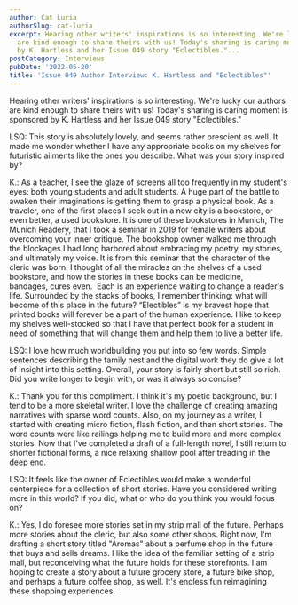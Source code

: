 ```yaml
---
author: Cat Luria
authorSlug: cat-luria
excerpt: Hearing other writers' inspirations is so interesting. We're lucky our authors
  are kind enough to share theirs with us! Today's sharing is caring moment is sponsored
  by K. Hartless and her Issue 049 story "Eclectibles."...
postCategory: Interviews
pubDate: '2022-05-20'
title: 'Issue 049 Author Interview: K. Hartless and "Eclectibles"'
---
```

Hearing other writers' inspirations is so interesting. We're lucky our authors are kind enough to share theirs with us! Today's sharing is caring moment is sponsored by K. Hartless and her Issue 049 story "Eclectibles."

LSQ: This story is absolutely lovely, and seems rather prescient as well. It made me wonder whether I have any appropriate books on my shelves for futuristic ailments like the ones you describe. What was your story inspired by?

K.: As a teacher, I see the glaze of screens all too frequently in my student's eyes: both young students and adult students. A huge part of the battle to awaken their imaginations is getting them to grasp a physical book. As a traveler, one of the first places I seek out in a new city is a bookstore, or even better, a used bookstore. It is one of these bookstores in Munich, The Munich Readery, that I took a seminar in 2019 for female writers about overcoming your inner critique. The bookshop owner walked me through the blockages I had long harbored about embracing my poetry, my stories, and ultimately my voice. It is from this seminar that the character of the cleric was born. I thought of all the miracles on the shelves of a used bookstore, and how the stories in these books can be medicine, bandages, cures even.  Each is an experience waiting to change a reader's life. Surrounded by the stacks of books, I remember thinking: what will become of this place in the future? “Electibles” is my bravest hope that printed books will forever be a part of the human experience. I like to keep my shelves well-stocked so that I have that perfect book for a student in need of something that will change them and help them to live a better life.

LSQ: I love how much worldbuilding you put into so few words. Simple sentences describing the family nest and the digital work they do give a lot of insight into this setting. Overall, your story is fairly short but still so rich. Did you write longer to begin with, or was it always so concise?

K.: Thank you for this compliment. I think it's my poetic background, but I tend to be a more skeletal writer. I love the challenge of creating amazing narratives with sparse word counts. Also, on my journey as a writer, I started with creating micro fiction, flash fiction, and then short stories. The word counts were like railings helping me to build more and more complex stories. Now that I've completed a draft of a full-length novel, I still return to shorter fictional forms, a nice relaxing shallow pool after treading in the deep end.

LSQ: It feels like the owner of Eclectibles would make a wonderful centerpiece for a collection of short stories. Have you considered writing more in this world? If you did, what or who do you think you would focus on?

K.: Yes, I do foresee more stories set in my strip mall of the future. Perhaps more stories about the cleric, but also some other shops. Right now, I'm drafting a short story titled "Aromas" about a perfume shop in the future that buys and sells dreams. I like the idea of the familiar setting of a strip mall, but reconceiving what the future holds for these storefronts. I am hoping to create a story about a future grocery store, a future bike shop, and perhaps a future coffee shop, as well. It's endless fun reimagining these shopping experiences.